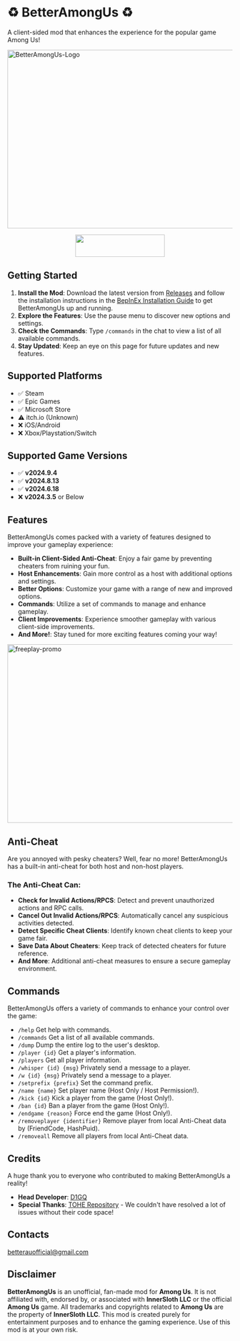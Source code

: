 # ♻ BetterAmongUs ♻

A client-sided mod that enhances the experience for the popular game Among Us!

<img src="https://github.com/user-attachments/assets/f42c25a6-e162-4abf-95f9-7bdea892ac87" alt="BetterAmongUs-Logo" width="700" height="400">

</p>
<p align="center">

<div style="text-align: center;">
    <a href="https://discord.gg/ten" target="_blank">
        <img src="https://img.shields.io/badge/Discord%20-%231DA1F2.svg?&style=for-the-badge&logo=discord&logoColor=white&color=5662f6" width="200" height="50"/>
    </a>
</div>

## Getting Started

1. **Install the Mod**: Download the latest version from [Releases](https://github.com/D1GQ/BetterAmongUs-Public/releases) and follow the installation instructions in the [BepInEx Installation Guide](https://docs.bepinex.dev/articles/user_guide/installation/index.html) to get BetterAmongUs up and running.
2. **Explore the Features**: Use the pause menu to discover new options and settings.
3. **Check the Commands**: Type `/commands` in the chat to view a list of all available commands.
4. **Stay Updated**: Keep an eye on this page for future updates and new features.

## Supported Platforms
- ✅ Steam
- ✅ Epic Games
- ✅ Microsoft Store
- ⚠️ itch.io (Unknown)
- ❌ iOS/Android
- ❌ Xbox/Playstation/Switch

## Supported Game Versions
- ✅ **v2024.9.4**
- ✅ **v2024.8.13**
- ✅ **v2024.6.18**
- ❌ **v2024.3.5** or Below

## Features

BetterAmongUs comes packed with a variety of features designed to improve your gameplay experience:

- **Built-in Client-Sided Anti-Cheat**: Enjoy a fair game by preventing cheaters from ruining your fun.
- **Host Enhancements**: Gain more control as a host with additional options and settings.
- **Better Options**: Customize your game with a range of new and improved options.
- **Commands**: Utilize a set of commands to manage and enhance gameplay.
- **Client Improvements**: Experience smoother gameplay with various client-side improvements.
- **And More!**: Stay tuned for more exciting features coming your way!

<img src="https://github.com/user-attachments/assets/5f24da22-a865-490e-9111-0eae2cac5f54" alt="freeplay-promo" width="700" height="400">

## Anti-Cheat

Are you annoyed with pesky cheaters? Well, fear no more! BetterAmongUs has a built-in anti-cheat for both host and non-host players.

### The Anti-Cheat Can:
- **Check for Invalid Actions/RPCS**: Detect and prevent unauthorized actions and RPC calls.
- **Cancel Out Invalid Actions/RPCS**: Automatically cancel any suspicious activities detected.
- **Detect Specific Cheat Clients**: Identify known cheat clients to keep your game fair.
- **Save Data About Cheaters**: Keep track of detected cheaters for future reference.
- **And More**: Additional anti-cheat measures to ensure a secure gameplay environment.

## Commands

BetterAmongUs offers a variety of commands to enhance your control over the game:

- `/help` Get help with commands.
- `/commands` Get a list of all available commands.
- `/dump` Dump the entire log to the user's desktop.
- `/player {id}` Get a player's information.
- `/players` Get all player information.
- `/whisper {id} {msg}` Privately send a message to a player.
- `/w {id} {msg}` Privately send a message to a player.
- `/setprefix {prefix}` Set the command prefix.
- `/name {name}` Set player name (Host Only / Host Permission!).
- `/kick {id}` Kick a player from the game (Host Only!).
- `/ban {id}` Ban a player from the game (Host Only!).
- `/endgame {reason}` Force end the game (Host Only!).
- `/removeplayer {identifier}` Remove player from local Anti-Cheat data by (FriendCode, HashPuid).
- `/removeall` Remove all players from local Anti-Cheat data.

## Credits

A huge thank you to everyone who contributed to making BetterAmongUs a reality!

- **Head Developer**: [D1GQ](https://github.com/D1GQ)
- **Special Thanks**: [TOHE Repository](https://github.com/0xDrMoe/TownofHost-Enhanced/tree/main) - We couldn't have resolved a lot of issues without their code space!

## Contacts
betterauofficial@gmail.com

## Disclaimer

**BetterAmongUs** is an unofficial, fan-made mod for **Among Us**. It is not affiliated with, endorsed by, or associated with **InnerSloth LLC** or the official **Among Us** game. All trademarks and copyrights related to **Among Us** are the property of **InnerSloth LLC**. This mod is created purely for entertainment purposes and to enhance the gaming experience. Use of this mod is at your own risk.

